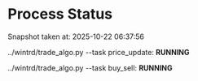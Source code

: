 # Process Status

Snapshot taken at: 2025-10-22 06:37:56

../wintrd/trade_algo.py --task price_update: **RUNNING**

../wintrd/trade_algo.py --task buy_sell: **RUNNING**

